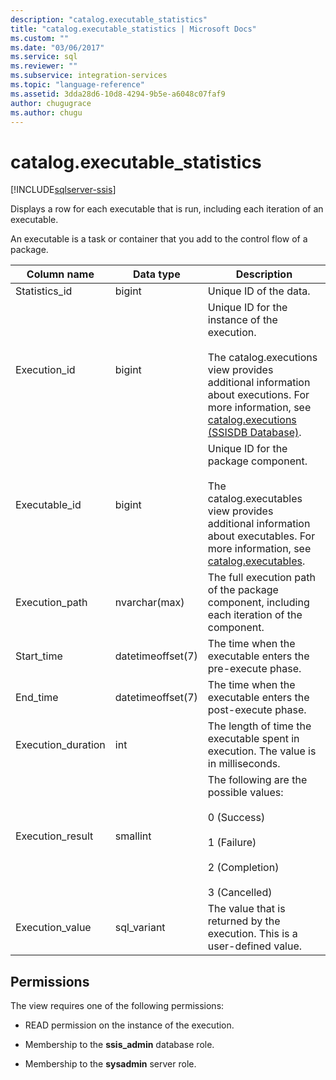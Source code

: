 ```yaml
---
description: "catalog.executable_statistics"
title: "catalog.executable_statistics | Microsoft Docs"
ms.custom: ""
ms.date: "03/06/2017"
ms.service: sql
ms.reviewer: ""
ms.subservice: integration-services
ms.topic: "language-reference"
ms.assetid: 3dda28d6-10d8-4294-9b5e-a6048c07faf9
author: chugugrace
ms.author: chugu
---
```

# catalog.executable_statistics 

[!INCLUDE[sqlserver-ssis](../../includes/applies-to-version/sqlserver-ssis.md)]

  Displays a row for each executable that is run, including each iteration of an executable.  
  
 An executable is a task or container that you add to the control flow of a package.  
  
|Column name|Data type|Description|  
|-----------------|---------------|-----------------|  
|Statistics_id|bigint|Unique ID of the data.|  
|Execution_id|bigint|Unique ID for the instance of the execution.<br /><br /> The catalog.executions view provides additional information about executions. For more information, see [catalog.executions &#40;SSISDB Database&#41;](../../integration-services/system-views/catalog-executions-ssisdb-database.md).|  
|Executable_id|bigint|Unique ID for the package component.<br /><br /> The catalog.executables view provides additional information about executables. For more information, see [catalog.executables](../../integration-services/system-views/catalog-executables.md).|  
|Execution_path|nvarchar(max)|The full execution path of the package component, including each iteration of the component.|  
|Start_time|datetimeoffset(7)|The time when the executable enters the pre-execute phase.|  
|End_time|datetimeoffset(7)|The time when the executable enters the post-execute phase.|  
|Execution_duration|int|The length of time the executable spent in execution. The value is in milliseconds.|  
|Execution_result|smallint|The following are the possible values:<br /><br /> 0 (Success)<br /><br /> 1 (Failure)<br /><br /> 2 (Completion)<br /><br /> 3 (Cancelled)|  
|Execution_value|sql_variant|The value that is returned by the execution. This is a user-defined value.|  
  
## Permissions  
 The view requires one of the following permissions:  
  
-   READ permission on the instance of the execution.  
  
-   Membership to the **ssis_admin** database role.  
  
-   Membership to the **sysadmin** server role.  
  
  
